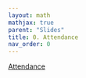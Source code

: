 ```yaml
---
layout: math
mathjax: true
parent: "Slides"
title: 0. Attendance
nav_order: 0
---
```


[Attendance](https://uob.sharepoint.com/:p:/r/teams/grp-ComputerScience568/Shared%20Documents/Teaching/Record%20Attendance%20Holding%20Slide.pptx?d=we6e56b172a4e40c196a78a33e87ae754&csf=1&web=1&e=oHQ0xK)